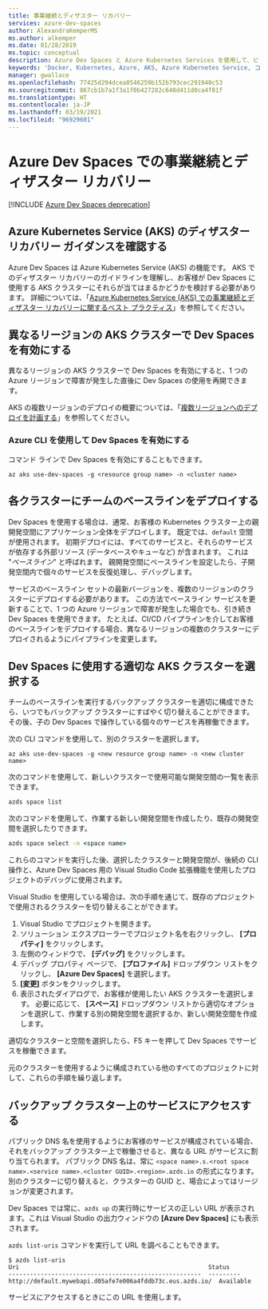 ```yaml
---
title: 事業継続とディザスター リカバリー
services: azure-dev-spaces
author: AlexandraKemperMS
ms.author: alkemper
ms.date: 01/28/2019
ms.topic: conceptual
description: Azure Dev Spaces と Azure Kubernetes Services を使用して、ビジネス継続性の提供とディザスター リカバリーの準備を行う方法について説明します
keywords: 'Docker, Kubernetes, Azure, AKS, Azure Kubernetes Service, コンテナー, Helm, サービス メッシュ, サービス メッシュのルーティング, kubectl, k8s '
manager: gwallace
ms.openlocfilehash: 77425d294dcea0546259b152b793cec291940c53
ms.sourcegitcommit: 867cb1b7a1f3a1f0b427282c648d411d0ca4f81f
ms.translationtype: HT
ms.contentlocale: ja-JP
ms.lasthandoff: 03/19/2021
ms.locfileid: "96929601"
---
```

# <a name="business-continuity-and-disaster-recovery-in-azure-dev-spaces"></a>Azure Dev Spaces での事業継続とディザスター リカバリー

[!INCLUDE [Azure Dev Spaces deprecation](../../../includes/dev-spaces-deprecation.md)]

## <a name="review-disaster-recovery-guidance-for-azure-kubernetes-service-aks"></a>Azure Kubernetes Service (AKS) のディザスター リカバリー ガイダンスを確認する

Azure Dev Spaces は Azure Kubernetes Service (AKS) の機能です。 AKS でのディザスター リカバリーのガイドラインを理解し、お客様が Dev Spaces に使用する AKS クラスターにそれらが当てはまるかどうかを検討する必要があります。 詳細については、「[Azure Kubernetes Service (AKS) での事業継続とディザスター リカバリーに関するベスト プラクティス](../../aks/operator-best-practices-multi-region.md)」を参照してください。

## <a name="enable-dev-spaces-on-aks-clusters-in-different-regions"></a>異なるリージョンの AKS クラスターで Dev Spaces を有効にする

異なるリージョンの AKS クラスターで Dev Spaces を有効にすると、1 つの Azure リージョンで障害が発生した直後に Dev Spaces の使用を再開できます。

AKS の複数リージョンのデプロイの概要については、「[複数リージョンへのデプロイを計画する](../../aks/operator-best-practices-multi-region.md#plan-for-multiregion-deployment)」を参照してください。

### <a name="enable-dev-spaces-via-the-azure-cli"></a>Azure CLI を使用して Dev Spaces を有効にする

コマンド ラインで Dev Spaces を有効にすることもできます。

```azurecli
az aks use-dev-spaces -g <resource group name> -n <cluster name>
```

## <a name="deploy-your-teams-baseline-to-each-cluster"></a>各クラスターにチームのベースラインをデプロイする

Dev Spaces を使用する場合は、通常、お客様の Kubernetes クラスター上の親開発空間にアプリケーション全体をデプロイします。 既定では、`default` 空間が使用されます。 初期デプロイには、すべてのサービスと、それらのサービスが依存する外部リソース (データベースやキューなど) が含まれます。 これは "*ベースライン*" と呼ばれます。 親開発空間にベースラインを設定したら、子開発空間内で個々のサービスを反復処理し、デバッグします。

サービスのベースライン セットの最新バージョンを、複数のリージョンのクラスターにデプロイする必要があります。 この方法でベースライン サービスを更新することで、1 つの Azure リージョンで障害が発生した場合でも、引き続き Dev Spaces を使用できます。 たとえば、CI/CD パイプラインを介してお客様のベースラインをデプロイする場合、異なるリージョンの複数のクラスターにデプロイされるようにパイプラインを変更します。

## <a name="select-the-correct-aks-cluster-to-use-for-dev-spaces"></a>Dev Spaces に使用する適切な AKS クラスターを選択する

チームのベースラインを実行するバックアップ クラスターを適切に構成できたら、いつでもバックアップ クラスターにすばやく切り替えることができます。 その後、子の Dev Spaces で操作している個々のサービスを再稼働できます。

次の CLI コマンドを使用して、別のクラスターを選択します。

```azurecli
az aks use-dev-spaces -g <new resource group name> -n <new cluster name>
```

次のコマンドを使用して、新しいクラスターで使用可能な開発空間の一覧を表示できます。

```cmd
azds space list
```

次のコマンドを使用して、作業する新しい開発空間を作成したり、既存の開発空間を選択したりできます。

```cmd
azds space select -n <space name>
```

これらのコマンドを実行した後、選択したクラスターと開発空間が、後続の CLI 操作と、Azure Dev Spaces 用の Visual Studio Code 拡張機能を使用したプロジェクトのデバッグに使用されます。

Visual Studio を使用している場合は、次の手順を通じて、既存のプロジェクトで使用されるクラスターを切り替えることができます。

1. Visual Studio でプロジェクトを開きます。
1. ソリューション エクスプローラーでプロジェクト名を右クリックし、 **[プロパティ]** をクリックします。
1. 左側のウィンドウで、 **[デバッグ]** をクリックします。
1. デバッグ プロパティ ページで、 **[プロファイル]** ドロップダウン リストをクリックし、 **[Azure Dev Spaces]** を選択します。
1. **[変更]** ボタンをクリックします。
1. 表示されたダイアログで、お客様が使用したい AKS クラスターを選択します。 必要に応じて、 **[スペース]** ドロップダウン リストから適切なオプションを選択して、作業する別の開発空間を選択するか、新しい開発空間を作成します。

適切なクラスターと空間を選択したら、F5 キーを押して Dev Spaces でサービスを稼働できます。

元のクラスターを使用するように構成されている他のすべてのプロジェクトに対して、これらの手順を繰り返します。

## <a name="access-a-service-on-a-backup-cluster"></a>バックアップ クラスター上のサービスにアクセスする

パブリック DNS 名を使用するようにお客様のサービスが構成されている場合、それをバックアップ クラスター上で稼働させると、異なる URL がサービスに割り当てられます。 パブリック DNS 名は、常に `<space name>.s.<root space name>.<service name>.<cluster GUID>.<region>.azds.io` の形式になります。 別のクラスターに切り替えると、クラスターの GUID と、場合によってはリージョンが変更されます。

Dev Spaces では常に、`azds up` の実行時にサービスの正しい URL が表示されます。これは Visual Studio の出力ウィンドウの **[Azure Dev Spaces]** にも表示されます。

`azds list-uris` コマンドを実行して URL を調べることもできます。
```
$ azds list-uris
Uri                                                     Status
------------------------------------------------------  ---------
http://default.mywebapi.d05afe7e006a4fddb73c.eus.azds.io/  Available
```

サービスにアクセスするときにこの URL を使用します。
